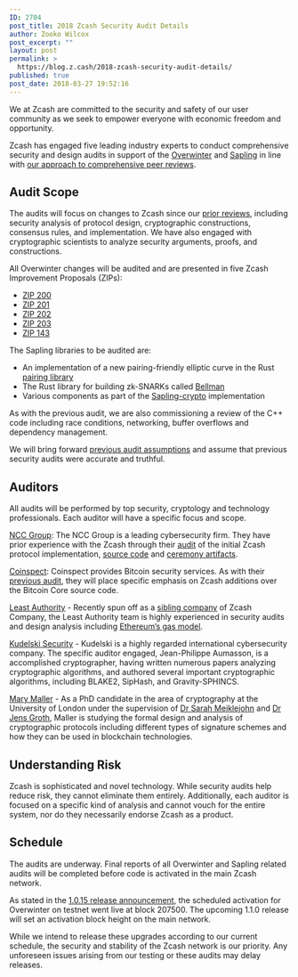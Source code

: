 ```yaml
---
ID: 2704
post_title: 2018 Zcash Security Audit Details
author: Zooko Wilcox
post_excerpt: ""
layout: post
permalink: >
  https://blog.z.cash/2018-zcash-security-audit-details/
published: true
post_date: 2018-03-27 19:52:16
---
```

We at Zcash are committed to the security and safety of our user community as we seek to empower everyone with economic freedom and opportunity.

Zcash has engaged five leading industry experts to conduct comprehensive security and design audits in support of the <a href="https://z.cash/upgrade/overwinter.html">Overwinter</a> and <a href="https://blog.z.cash/cultivating-sapling-faster-zksnarks/">Sapling</a> in line with <a href="https://blog.z.cash/2018-security-audits/">our approach to comprehensive peer reviews</a>.
<h2>Audit Scope</h2>
The audits will focus on changes to Zcash since our <a href="https://blog.z.cash/audit-results/">prior reviews</a>, including security analysis of protocol design, cryptographic constructions, consensus rules, and implementation. We have also engaged with cryptographic scientists to analyze security arguments, proofs, and constructions.

All Overwinter changes will be audited and are presented in five Zcash Improvement Proposals (ZIPs):
<ul>
 	<li><a href="https://github.com/zcash/zips/blob/master/zip-0200.rst">ZIP 200</a></li>
 	<li><a href="https://github.com/zcash/zips/blob/master/zip-0201.rst">ZIP 201</a></li>
 	<li><a href="https://github.com/zcash/zips/blob/master/zip-0202.rst">ZIP 202</a></li>
 	<li><a href="https://github.com/zcash/zips/blob/master/zip-0203.rst">ZIP 203</a></li>
 	<li><a href="https://github.com/zcash/zips/blob/master/zip-0143.rst">ZIP 143</a></li>
</ul>
The Sapling libraries to be audited are:
<ul>
 	<li>An implementation of a new pairing-friendly elliptic curve in the Rust <a href="https://github.com/ebfull/pairing">pairing library</a></li>
 	<li>The Rust library for building zk-SNARKs called <a href="https://github.com/ebfull/bellman">Bellman</a></li>
 	<li>Various components as part of the <a href="https://github.com/ebfull/sapling-crypto">Sapling-crypto</a> implementation </li>
</ul>
As with the previous audit, we are also commissioning a review of the C++ code including race conditions, networking, buffer overflows and dependency management.

We will bring forward <a href="https://blog.z.cash/auditing-zcash/#scope">previous audit assumptions</a> and assume that previous security audits were accurate and truthful.
<h2>Auditors</h2>
All audits will be performed by top security, cryptology and technology professionals. Each auditor will have a specific focus and scope. 

<a href="https://www.nccgroup.trust/us/">NCC Group</a>: The NCC Group is a leading cybersecurity firm. They have prior experience with the Zcash through their <a href="https://blog.z.cash/audit-results/#ncc-group">audit</a> of the initial Zcash protocol implementation, <a href="https://github.com/zcash/zcash">source code</a> and <a href="https://blog.z.cash/ceremony-audit-results/">ceremony artifacts</a>.

<a href="https://coinspect.com/">Coinspect</a>: Coinspect provides Bitcoin security services. As with their <a href="https://blog.z.cash/audit-results/#coinspect">previous audit</a>, they will place specific emphasis on Zcash additions over the Bitcoin Core source code. 

<a href="https://leastauthority.com/">Least Authority</a> - Recently spun off as a <a href="https://blog.z.cash/spinning-off-our-sibling-company/">sibling company</a> of Zcash Company, the Least Authority team is highly experienced in security audits and design analysis including <a href="https://leastauthority.com/blog/least_authority_performs_incentive_analysis_for_ethereum/">Ethereum’s gas model</a>. 

<a href="https://www.kudelskisecurity.com/">Kudelski Security</a> - Kudelski is a highly regarded international cybersecurity company. The specific auditor engaged, Jean-Philippe Aumasson, is a accomplished cryptographer, having written numerous papers analyzing cryptographic algorithms, and authored several important cryptographic algorithms, including BLAKE2, SipHash, and Gravity-SPHINCS. 

<a href="http://www0.cs.ucl.ac.uk/staff/M.Maller/">Mary Maller</a> - As a PhD candidate in the area of cryptography at the University of London under the supervision of <a href="http://www0.cs.ucl.ac.uk/staff/S.Meiklejohn/">Dr Sarah Meiklejohn</a> and <a href="http://www0.cs.ucl.ac.uk/staff/j.groth/">Dr Jens Groth</a>, Maller is studying the formal design and analysis of cryptographic protocols including different types of signature schemes and how they can be used in blockchain technologies. 
<h2>Understanding Risk</h2>
Zcash is sophisticated and novel technology. While security audits help reduce risk, they cannot eliminate them entirely. Additionally, each auditor is focused on a specific kind of analysis and cannot vouch for the entire system, nor do they necessarily endorse Zcash as a product.
<h2>Schedule</h2>
The audits are underway. Final reports of all Overwinter and Sapling related audits will be completed before code is activated in the main Zcash network. 

As stated in the <a href="https://blog.z.cash/new-release-1-0-15/">1.0.15 release announcement</a>, the scheduled activation for Overwinter on testnet went live at block 207500. The upcoming 1.1.0 release will set an activation block height on the main network.

While we intend to release these upgrades according to our current schedule, the security and stability of the Zcash network is our priority. Any unforeseen issues arising from our testing or these audits may delay releases.